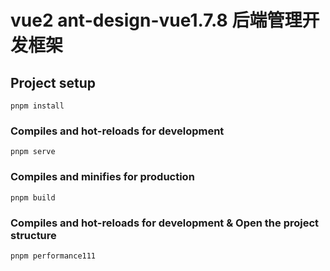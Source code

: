 # vue2 ant-design-vue1.7.8 后端管理开发框架

## Project setup

```
pnpm install
```

### Compiles and hot-reloads for development

```
pnpm serve
```

### Compiles and minifies for production

```
pnpm build
```

### Compiles and hot-reloads for development & Open the project structure

```
pnpm performance111
```
